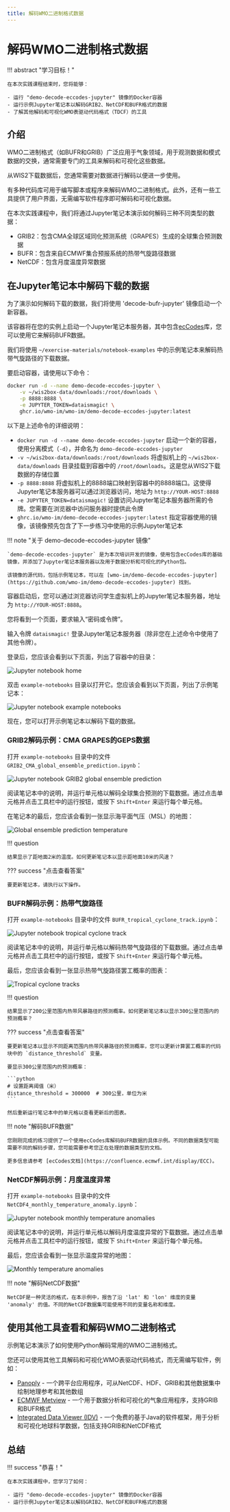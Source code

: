```yaml
---
title: 解码WMO二进制格式数据
---
```


# 解码WMO二进制格式数据

!!! abstract "学习目标！"

    在本次实践课程结束时，您将能够：

    - 运行 "demo-decode-eccodes-jupyter" 镜像的Docker容器
    - 运行示例Jupyter笔记本以解码GRIB2、NetCDF和BUFR格式的数据
    - 了解其他解码和可视化WMO表驱动代码格式（TDCF）的工具

## 介绍

WMO二进制格式（如BUFR和GRIB）广泛应用于气象领域，用于观测数据和模式数据的交换，通常需要专门的工具来解码和可视化这些数据。

从WIS2下载数据后，您通常需要对数据进行解码以便进一步使用。

有多种代码库可用于编写脚本或程序来解码WMO二进制格式。此外，还有一些工具提供了用户界面，无需编写软件程序即可解码和可视化数据。

在本次实践课程中，我们将通过Jupyter笔记本演示如何解码三种不同类型的数据：

- GRIB2：包含CMA全球区域同化预测系统（GRAPES）生成的全球集合预测数据
- BUFR：包含来自ECMWF集合预报系统的热带气旋路径数据
- NetCDF：包含月度温度异常数据

## 在Jupyter笔记本中解码下载的数据

为了演示如何解码下载的数据，我们将使用 'decode-bufr-jupyter' 镜像启动一个新容器。

该容器将在您的实例上启动一个Jupyter笔记本服务器，其中包含[ecCodes](https://sites.ecmwf.int/docs/eccodes)库，您可以使用它来解码BUFR数据。

我们将使用 `~/exercise-materials/notebook-examples` 中的示例笔记本来解码热带气旋路径的下载数据。

要启动容器，请使用以下命令：

```bash
docker run -d --name demo-decode-eccodes-jupyter \
    -v ~/wis2box-data/downloads:/root/downloads \
    -p 8888:8888 \
    -e JUPYTER_TOKEN=dataismagic! \
    ghcr.io/wmo-im/wmo-im/demo-decode-eccodes-jupyter:latest
```

以下是上述命令的详细说明：

- `docker run -d --name demo-decode-eccodes-jupyter` 启动一个新的容器，使用分离模式（`-d`），并命名为 `demo-decode-eccodes-jupyter`
- `-v ~/wis2box-data/downloads:/root/downloads` 将虚拟机上的 `~/wis2box-data/downloads` 目录挂载到容器中的 `/root/downloads`。这是您从WIS2下载数据的存储位置
- `-p 8888:8888` 将虚拟机上的8888端口映射到容器中的8888端口。这使得Jupyter笔记本服务器可以通过浏览器访问，地址为 `http://YOUR-HOST:8888`
- `-e JUPYTER_TOKEN=dataismagic!` 设置访问Jupyter笔记本服务器所需的令牌。您需要在浏览器中访问服务器时提供此令牌
- `ghrc.io/wmo-im/demo-decode-eccodes-jupyter:latest` 指定容器使用的镜像，该镜像预先包含了下一步练习中使用的示例Jupyter笔记本

!!! note "关于 demo-decode-eccodes-jupyter 镜像"

    `demo-decode-eccodes-jupyter` 是为本次培训开发的镜像，使用包含ecCodes库的基础镜像，并添加了Jupyter笔记本服务器以及用于数据分析和可视化的Python包。

    该镜像的源代码，包括示例笔记本，可以在 [wmo-im/demo-decode-eccodes-jupyter](https://github.com/wmo-im/demo-decode-eccodes-jupyter) 找到。
    
容器启动后，您可以通过浏览器访问学生虚拟机上的Jupyter笔记本服务器，地址为 `http://YOUR-HOST:8888`。

您将看到一个页面，要求输入“密码或令牌”。

输入令牌 `dataismagic!` 登录Jupyter笔记本服务器（除非您在上述命令中使用了其他令牌）。

登录后，您应该会看到以下页面，列出了容器中的目录：

![Jupyter notebook home](../assets/img/jupyter-files-screen1.png)

双击 `example-notebooks` 目录以打开它。您应该会看到以下页面，列出了示例笔记本：

![Jupyter notebook example notebooks](../assets/img/jupyter-files-screen2.png)

现在，您可以打开示例笔记本以解码下载的数据。

### GRIB2解码示例：CMA GRAPES的GEPS数据

打开 `example-notebooks` 目录中的文件 `GRIB2_CMA_global_ensemble_prediction.ipynb`：

![Jupyter notebook GRIB2 global ensemble prediction](../assets/img/jupyter-grib2-global-ensemble-prediction.png)

阅读笔记本中的说明，并运行单元格以解码全球集合预测的下载数据。通过点击单元格并点击工具栏中的运行按钮，或按下 `Shift+Enter` 来运行每个单元格。

在笔记本的最后，您应该会看到一张显示海平面气压（MSL）的地图：

![Global ensemble prediction temperature](../assets/img/grib2-global-ensemble-prediction-map.png)

!!! question 

    结果显示了距地面2米的温度。如何更新笔记本以显示距地面10米的风速？

??? success "点击查看答案"

    要更新笔记本，请执行以下操作。

### BUFR解码示例：热带气旋路径

打开 `example-notebooks` 目录中的文件 `BUFR_tropical_cyclone_track.ipynb`：

![Jupyter notebook tropical cyclone track](../assets/img/jupyter-tropical-cyclone-track.png)

阅读笔记本中的说明，并运行单元格以解码热带气旋路径的下载数据。通过点击单元格并点击工具栏中的运行按钮，或按下 `Shift+Enter` 来运行每个单元格。

最后，您应该会看到一张显示热带气旋路径罢工概率的图表：

![Tropical cyclone tracks](../assets/img/tropical-cyclone-track-map.png)

!!! question 

    结果显示了200公里范围内热带风暴路径的预测概率。如何更新笔记本以显示300公里范围内的预测概率？

??? success "点击查看答案"

    要更新笔记本以显示不同距离范围内热带风暴路径的预测概率，您可以更新计算罢工概率的代码块中的 `distance_threshold` 变量。

    要显示300公里范围内的预测概率：

    ```python
    # 设置距离阈值（米）
    distance_threshold = 300000  # 300公里，单位为米
    ```

    然后重新运行笔记本中的单元格以查看更新后的图表。

!!! note "解码BUFR数据"

    您刚刚完成的练习提供了一个使用ecCodes库解码BUFR数据的具体示例。不同的数据类型可能需要不同的解码步骤，您可能需要参考您正在处理的数据类型的文档。
    
    更多信息请参考 [ecCodes文档](https://confluence.ecmwf.int/display/ECC)。

### NetCDF解码示例：月度温度异常

打开 `example-notebooks` 目录中的文件 `NetCDF4_monthly_temperature_anomaly.ipynb`：

![Jupyter notebook monthly temperature anomalies](../assets/img/jupyter-netcdf4-monthly-temperature-anomalies.png)

阅读笔记本中的说明，并运行单元格以解码月度温度异常的下载数据。通过点击单元格并点击工具栏中的运行按钮，或按下 `Shift+Enter` 来运行每个单元格。

最后，您应该会看到一张显示温度异常的地图：

![Monthly temperature anomalies](../assets/img/netcdf4-monthly-temperature-anomalies-map.png)

!!! note "解码NetCDF数据"

    NetCDF是一种灵活的格式，在本示例中，报告了沿 'lat' 和 'lon' 维度的变量 'anomaly' 的值。不同的NetCDF数据集可能使用不同的变量名称和维度。

## 使用其他工具查看和解码WMO二进制格式

示例笔记本演示了如何使用Python解码常用的WMO二进制格式。

您还可以使用其他工具解码和可视化WMO表驱动代码格式，而无需编写软件，例如：

- [Panoply](https://www.giss.nasa.gov/tools/panoply/) - 一个跨平台应用程序，可从NetCDF、HDF、GRIB和其他数据集中绘制地理参考和其他数组
- [ECMWF Metview](https://confluence.ecmwf.int/display/METV/Metview) - 一个用于数据分析和可视化的气象应用程序，支持GRIB和BUFR格式
- [Integrated Data Viewer (IDV)](https://www.unidata.ucar.edu/software/idv/) - 一个免费的基于Java的软件框架，用于分析和可视化地球科学数据，包括支持GRIB和NetCDF格式

## 总结

!!! success "恭喜！"

    在本次实践课程中，您学习了如何：

    - 运行 "demo-decode-eccodes-jupyter" 镜像的Docker容器
    - 运行示例Jupyter笔记本以解码GRIB2、NetCDF和BUFR格式的数据